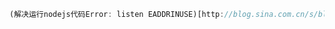 ```javascript
(解决运行nodejs代码Error: listen EADDRINUSE)[http://blog.sina.com.cn/s/blog_96f94f710101cqas.html]
```
